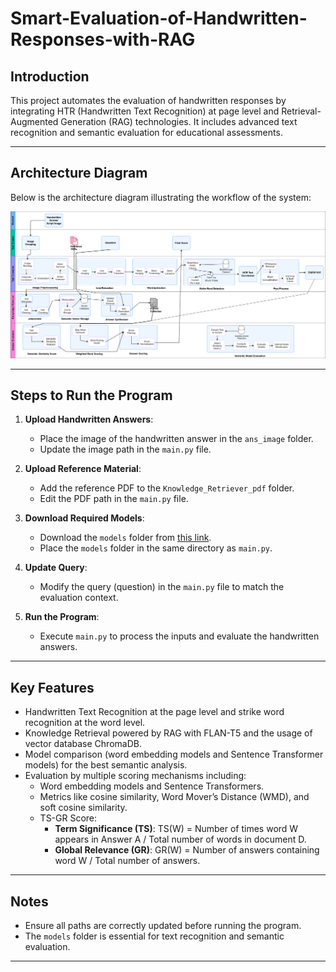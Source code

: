 # Smart-Evaluation-of-Handwritten-Responses-with-RAG

## Introduction
This project automates the evaluation of handwritten responses by integrating HTR (Handwritten Text Recognition) at page level and Retrieval-Augmented Generation (RAG) technologies. It includes advanced text recognition and semantic evaluation for educational assessments.

---
## Architecture Diagram

Below is the architecture diagram illustrating the workflow of the system:

![Architecture Diagram](<New folder/project_docs/Architecture Diagram.png>)

---

## Steps to Run the Program

1. **Upload Handwritten Answers**:
   - Place the image of the handwritten answer in the `ans_image` folder.
   - Update the image path in the `main.py` file.

2. **Upload Reference Material**:
   - Add the reference PDF to the `Knowledge_Retriever_pdf` folder.
   - Edit the PDF path in the `main.py` file.

3. **Download Required Models**:
   - Download the `models` folder from [this link](<https://drive.google.com/drive/folders/1I1Sb6CxMNrrsu5mM8aiuqfJ-UBl11E0W?usp=sharing>).
   - Place the `models` folder in the same directory as `main.py`.

4. **Update Query**:
   - Modify the query (question) in the `main.py` file to match the evaluation context.

5. **Run the Program**:
   - Execute `main.py` to process the inputs and evaluate the handwritten answers.

---

## Key Features

- Handwritten Text Recognition at the page level and strike word recognition at the word level.
- Knowledge Retrieval powered by RAG with FLAN-T5 and the usage of vector database ChromaDB.
- Model comparison (word embedding models and Sentence Transformer models) for the best semantic analysis.
- Evaluation by multiple scoring mechanisms including:
  - Word embedding models and Sentence Transformers.
  - Metrics like cosine similarity, Word Mover’s Distance (WMD), and soft cosine similarity.
  - TS-GR Score:
    - **Term Significance (TS)**: TS(W) = Number of times word W appears in Answer A / Total number of words in document D.
    - **Global Relevance (GR)**: GR(W) = Number of answers containing word W / Total number of answers.

---

## Notes

- Ensure all paths are correctly updated before running the program.
- The `models` folder is essential for text recognition and semantic evaluation.

---
